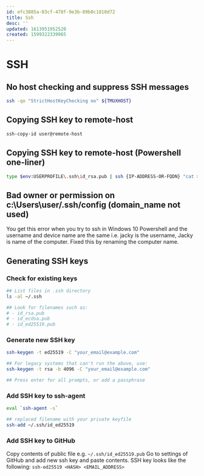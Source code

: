 ```yaml
---
id: efc3885a-03cf-478f-9e3b-89b0c1810d72
title: Ssh
desc: ''
updated: 1613951952520
created: 1599322339965
---
```


# SSH

## No host checking and suppress SSH messages
```sh
ssh -qo "StrictHostKeyChecking no" ${TMUXHOST}
```

## Copying SSH key to remote-host
```sh
ssh-copy-id user@remote-host
```

## Copying SSH key to remote-host (Powershell one-liner)
```sh
type $env:USERPROFILE\.ssh\id_rsa.pub | ssh {IP-ADDRESS-OR-FQDN} "cat >> .ssh/authorized_keys"
```
## Bad owner or permission on c:\\Users\\user/.ssh/config (domain_name not used)
You get this error when you try to ssh in Windows 10 Powershell and the username and device name are the same i.e. jacky is the username, Jacky is name of the computer.
Fixed this by renaming the computer name.

## Generating SSH keys
### Check for existing keys
```sh
## List files in .ssh directory
ls -al ~/.ssh

## Look for filenames such as:
# - id_rsa.pub
# - id_ecdsa.pub
# - id_ed25519.pub
```

### Generate new SSH key
```sh
ssh-keygen -t ed25519 -C "your_email@example.com"

## For legacy systems that can't run the above, use:
ssh-keygen -t rsa -b 4096 -C "your_email@example.com"

## Press enter for all prompts, or add a passphrase
```

### Add SSH key to ssh-agent
```sh
eval `ssh-agent -s`

## replaced filename with your private keyfile
ssh-add ~/.ssh/id_ed25519
```

### Add SSH key to GitHub
Copy contents of public file e.g. `~/.ssh/id_ed25519.pub`
Go to settings of GitHub and add new ssh key and paste contents.
SSH key looks like the following:
`ssh-ed25519 <HASH> <EMAIL_ADDRESS>`
